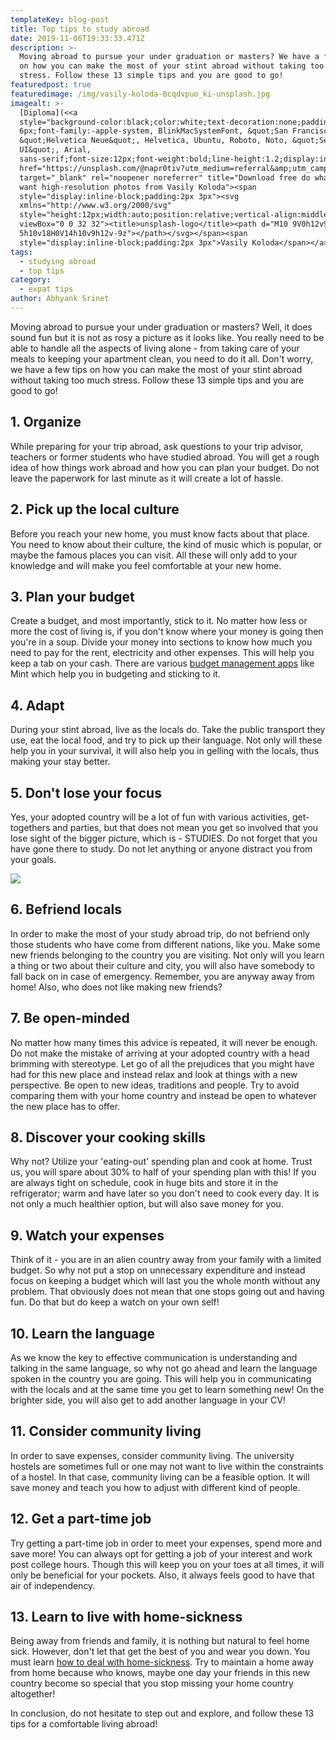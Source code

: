 ```yaml
---
templateKey: blog-post
title: Top tips to study abroad
date: 2019-11-06T19:33:33.471Z
description: >-
  Moving abroad to pursue your under graduation or masters? We have a few tips
  on how you can make the most of your stint abroad without taking too much
  stress. Follow these 13 simple tips and you are good to go!
featuredpost: true
featuredimage: /img/vasily-koloda-8cqdvpuo_ki-unsplash.jpg
imagealt: >-
  [Diploma](<<a
  style="background-color:black;color:white;text-decoration:none;padding:4px
  6px;font-family:-apple-system, BlinkMacSystemFont, &quot;San Francisco&quot;,
  &quot;Helvetica Neue&quot;, Helvetica, Ubuntu, Roboto, Noto, &quot;Segoe
  UI&quot;, Arial,
  sans-serif;font-size:12px;font-weight:bold;line-height:1.2;display:inline-block;border-radius:3px"
  href="https://unsplash.com/@napr0tiv?utm_medium=referral&amp;utm_campaign=photographer-credit&amp;utm_content=creditBadge"
  target="_blank" rel="noopener noreferrer" title="Download free do whatever you
  want high-resolution photos from Vasily Koloda"><span
  style="display:inline-block;padding:2px 3px"><svg
  xmlns="http://www.w3.org/2000/svg"
  style="height:12px;width:auto;position:relative;vertical-align:middle;top:-2px;fill:white"
  viewBox="0 0 32 32"><title>unsplash-logo</title><path d="M10 9V0h12v9H10zm12
  5h10v18H0V14h10v9h12v-9z"></path></svg></span><span
  style="display:inline-block;padding:2px 3px">Vasily Koloda</span></a>>)
tags:
  - studying abroad
  - top tips
category:
  - expat tips
author: Abhyank Srinet
---
```

Moving abroad to pursue your under graduation or masters? Well, it does sound fun but it is not as rosy a picture as it looks like. You really need to be able to handle all the aspects of living alone - from taking care of your meals to keeping your apartment clean, you need to do it all. Don't worry, we have a few tips on how you can make the most of your stint abroad without taking too much stress. Follow these 13 simple tips and you are good to go!

## 1. Organize 

While preparing for your trip abroad, ask questions to your trip advisor, teachers or former students who have studied abroad. You will get a rough idea of how things work abroad and how you can plan your budget. Do not leave the paperwork for last minute as it will create a lot of hassle. 

## 2. Pick up the local culture

Before you reach your new home, you must know facts about that place. You need to know about their culture, the kind of music which is popular, or maybe the famous places you can visit. All these will only add to your knowledge and will make you feel comfortable at your new home.

## 3. Plan your budget

Create a budget, and most importantly, stick to it. No matter how less or more the cost of living is, if you don't know where your money is going then you're in a soup. Divide your money into sections to know how much you need to pay for the rent, electricity and other expenses. This will help you keep a tab on your cash. There are various [budget management apps](https://www.mim-essay.com/best-budget-app-for-money-management/) like Mint which help you in budgeting and sticking to it. 

## 4. Adapt

During your stint abroad, live as the locals do. Take the public transport they use, eat the local food, and try to pick up their language. Not only will these help you in your survival, it will also help you in gelling with the locals, thus making your stay better. 

## 5. Don't lose your focus

Yes, your adopted country will be a lot of fun with various activities, get-togethers and parties, but that does not mean you get so involved that you lose sight of the bigger picture, which is - STUDIES. Do not forget that you have gone there to study. Do not let anything or anyone distract you from your goals. 

![](/img/diverse-people-holding-educational-icons_53876-65663.jpg)

## 6. Befriend locals

In order to make the most of your study abroad trip, do not befriend only those students who have come from different nations, like you. Make some new friends belonging to the country you are visiting. Not only will you learn a thing or two about their culture and city, you will also have somebody to fall back on in case of emergency. Remember, you are anyway away from home! Also, who does not like making new friends? 

## 7. Be open-minded

No matter how many times this advice is repeated, it will never be enough. Do not make the mistake of arriving at your adopted country with  a head brimming with stereotype. Let go of all the prejudices that you might have had for this new place and instead relax and look at things with a new perspective. Be open to new ideas, traditions and people. Try to avoid comparing them with your home country and instead be open to whatever the new place has to offer. 

## 8. Discover your cooking skills

Why not? Utilize your 'eating-out' spending plan and cook at home. Trust us, you will spare about 30% to half of your spending plan with this! If you are always tight on schedule, cook in huge bits and store it in the refrigerator; warm and have later so you don't need to cook every day. It is not only a much healthier option, but will also save money for you. 

## 9. Watch your expenses

Think of it - you are in an alien country away from your family with a limited budget. So why not put a stop on unnecessary expenditure and instead focus on keeping a budget which will last you the whole month without any problem. That obviously does not mean that one stops going out and having fun.  Do that but do keep a watch on your own self!

## 10. Learn the language

As we know the key to effective communication is understanding and talking in the same language, so why not go ahead and learn the language spoken in the country you are going. This will help you in communicating with the locals and at the same time you get to learn something new! On the brighter side, you will also get to add another language in your CV!

## 11. Consider community living

In order to save expenses, consider community living. The university hostels are sometimes full or one may not want to live within the constraints of a hostel. In that case, community living can be a feasible option. It will save money and teach you how to adjust with different kind of people. 

## 12. Get a part-time job

Try getting a part-time job in order to meet your expenses,  spend more and save more! You can always opt for getting a job of your interest and work post college hours. Though this will keep you on your toes at all times, it will only be beneficial for your pockets. Also, it always feels good to have that air of independency. 

## 13. Learn to live with home-sickness

Being away from friends and family, it is nothing but natural to feel home sick. However, don't let that get the best of you and wear you down. You must learn [how to deal with home-sickness](https://www.thexpatmagazine.com/blog/2019-04-18-feeling-at-home-in-abroadland/). Try to maintain a home away from home because who knows, maybe one day your friends in this new country become so special that you stop missing your home country altogether! 

In conclusion, do not hesitate to step out and explore, and follow these 13 tips for a comfortable living abroad!
